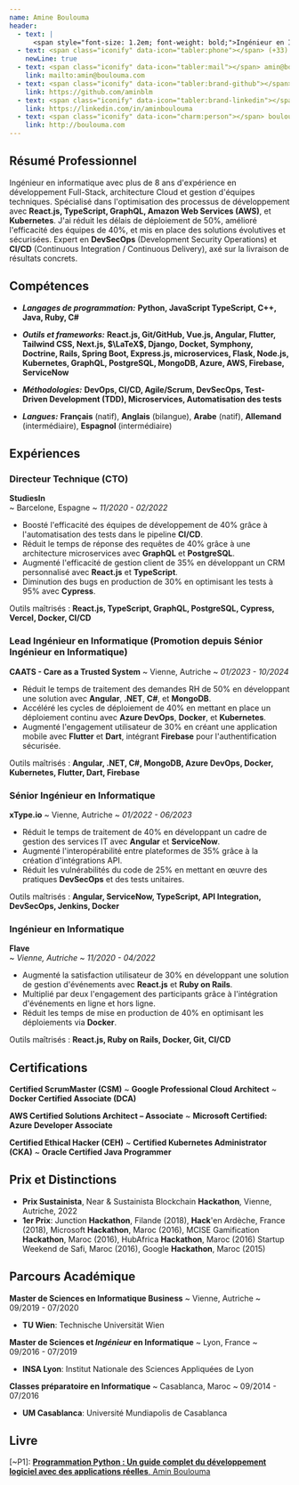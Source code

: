 ```yaml
---
name: Amine Boulouma
header:
  - text: |
      <span style="font-size: 1.2em; font-weight: bold;">Ingénieur en Informatique | Expert en Développement Full-Stack & Architecte Cloud </span>
  - text: <span class="iconify" data-icon="tabler:phone"></span> (+33) 773-624-100
    newLine: true
  - text: <span class="iconify" data-icon="tabler:mail"></span> amin@boulouma.com
    link: mailto:amin@boulouma.com
  - text: <span class="iconify" data-icon="tabler:brand-github"></span> aminblm
    link: https://github.com/aminblm
  - text: <span class="iconify" data-icon="tabler:brand-linkedin"></span> aminboulouma
    link: https://linkedin.com/in/aminboulouma
  - text: <span class="iconify" data-icon="charm:person"></span> boulouma.com
    link: http://boulouma.com
---
```


## Résumé Professionnel

Ingénieur en informatique avec plus de 8 ans d'expérience en développement Full-Stack, architecture Cloud et gestion d'équipes techniques. Spécialisé dans l'optimisation des processus de développement avec **React.js, TypeScript, GraphQL, Amazon Web Services (AWS)**, et **Kubernetes**. J'ai réduit les délais de déploiement de 50%, amélioré l'efficacité des équipes de 40%, et mis en place des solutions évolutives et sécurisées. Expert en **DevSecOps** (Development Security Operations) et **CI/CD** (Continuous Integration / Continuous Delivery), axé sur la livraison de résultats concrets.

## Compétences

- ***Langages de programmation:*** **<span class="iconify" data-icon="vscode-icons:file-type-python"></span> Python, <span class="iconify" data-icon="vscode-icons:file-type-js-official"></span> JavaScript <span class="iconify" data-icon="vscode-icons:file-type-typescript-official"></span> TypeScript, <span class="iconify" data-icon="vscode-icons:file-type-cpp2"></span> C++, <span class="iconify" data-icon="logos:java" data-inline="false"></span> Java, <span class="iconify" data-icon="logos:ruby" data-inline="false"></span> Ruby, <span class="iconify" data-icon="logos:csharp" data-inline="false"></span> C#**

- ***Outils et frameworks:*** **React.js, Git/GitHub, Vue.js, Angular, Flutter, Tailwind CSS, Next.js, $\LaTeX$, Django, Docket, Symphony, Doctrine, Rails, Spring Boot, Express.js, microservices, Flask, Node.js, Kubernetes, GraphQL, PostgreSQL, MongoDB, Azure, AWS, Firebase, ServiceNow**

- ***Méthodologies:*** **DevOps, CI/CD, Agile/Scrum, DevSecOps, Test-Driven Development (TDD), Microservices, Automatisation des tests**

- ***Langues:*** **Français** (natif), **Anglais** (bilangue), **Arabe** (natif), **Allemand** (intermédiaire), **Espagnol** (intermédiaire)

## Expériences

### Directeur Technique (CTO)
**StudiesIn**  
~ Barcelone, Espagne
~ *11/2020 - 02/2022*

- Boosté l'efficacité des équipes de développement de 40% grâce à l'automatisation des tests dans le pipeline **CI/CD**.
- Réduit le temps de réponse des requêtes de 40% grâce à une architecture microservices avec **GraphQL** et **PostgreSQL**.  
- Augmenté l'efficacité de gestion client de 35% en développant un CRM personnalisé avec **React.js** et **TypeScript**.  
- Diminution des bugs en production de 30% en optimisant les tests à 95% avec **Cypress**.  

Outils maîtrisés : **React.js, TypeScript, GraphQL, PostgreSQL, Cypress, Vercel, Docker, CI/CD**

### Lead Ingénieur en Informatique (Promotion depuis Sénior Ingénieur en Informatique)
**CAATS - Care as a Trusted System**
~ Vienne, Autriche
~ *01/2023 - 10/2024*

- Réduit le temps de traitement des demandes RH de 50% en développant une solution avec **Angular**, **.NET**, **C#**, et **MongoDB**.  
- Accéléré les cycles de déploiement de 40% en mettant en place un déploiement continu avec **Azure DevOps**, **Docker**, et **Kubernetes**.  
- Augmenté l'engagement utilisateur de 30% en créant une application mobile avec **Flutter** et **Dart**, intégrant **Firebase** pour l'authentification sécurisée.

Outils maîtrisés : **Angular, .NET, C#, MongoDB, Azure DevOps, Docker, Kubernetes, Flutter, Dart, Firebase**

### Sénior Ingénieur en Informatique
**xType.io**
~ Vienne, Autriche
~ *01/2022 - 06/2023*

- Réduit le temps de traitement de 40% en développant un cadre de gestion des services IT avec **Angular** et **ServiceNow**.  
- Augmenté l'interopérabilité entre plateformes de 35% grâce à la création d'intégrations API.  
- Réduit les vulnérabilités du code de 25% en mettant en œuvre des pratiques **DevSecOps** et des tests unitaires.

Outils maîtrisés : **Angular, ServiceNow, TypeScript, API Integration, DevSecOps, Jenkins, Docker**


### Ingénieur en Informatique
**Flave**  
~ *Vienne, Autriche*
~ *11/2020 - 04/2022*

- Augmenté la satisfaction utilisateur de 30% en développant une solution de gestion d'événements avec **React.js** et **Ruby on Rails**.  
- Multiplié par deux l'engagement des participants grâce à l'intégration d'événements en ligne et hors ligne.  
- Réduit les temps de mise en production de 40% en optimisant les déploiements via **Docker**.

Outils maîtrisés : **React.js, Ruby on Rails, Docker, Git, CI/CD**

## Certifications

**Certified ScrumMaster (CSM)**
~ **Google Professional Cloud Architect**
~ **Docker Certified Associate (DCA)**

**AWS Certified Solutions Architect – Associate**
~ **Microsoft Certified: Azure Developer Associate** 

**Certified Ethical Hacker (CEH)**
~ **Certified Kubernetes Administrator (CKA)**
~ **Oracle Certified Java Programmer**

## Prix et Distinctions

- **Prix Sustainista**, Near & Sustainista Blockchain **Hackathon**, Vienne, Autriche, 2022
- **1er Prix**: Junction **Hackathon**, Filande (2018), **Hack**'en Ardèche, France (2018), Microsoft **Hackathon**, Maroc (2016), MCISE Gamification **Hackathon**, Maroc (2016), HubAfrica **Hackathon**, Maroc (2016) Startup Weekend de Safi, Maroc (2016), Google **Hackathon**, Maroc (2015)

## Parcours Académique

**Master de Sciences en Informatique Business**
 ~ Vienne, Autriche 
 ~ 09/2019 - 07/2020

- **TU Wien**: Technische Universität Wien

**Master de Sciences et *Ingénieur* en Informatique** 
 ~ Lyon, France
 ~ 09/2016 - 07/2019

- **INSA Lyon**: Institut Nationale des Sciences Appliquées de Lyon

**Classes préparatoire en Informatique**
 ~ Casablanca, Maroc
 ~ 09/2014 - 07/2016

- **UM Casablanca**: Université Mundiapolis de Casablanca


## Livre

[~P1]: [**Programmation Python : Un guide complet du développement logiciel avec des applications réelles**, Amin Boulouma](https://www.amazon.fr/Python-Programming-Comprehensive-Development-Application/dp/B0BW2G3W2R?_encoding=UTF8&qid=&sr=)
